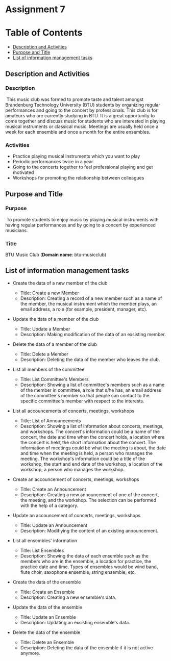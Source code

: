 # Assignment 7
# Table of Contents
* [Description and Activities](#description-and-activities)
* [Purpose and Title](#purpose-and-title)
* [List of information management tasks](#list-of-information-management-tasks)

## Description and Activities

### Description 
&nbsp;This music club was formed to promote taste and talent amongst Brandenburg Technology University (BTU) students by organizing regular performances and going to the concert by professionals. This club is for amateurs who are currently studying in BTU. It is a great opportunity to come together and discuss music for students who are interested in playing musical instruments or classical music. Meetings are usually held once a week for each ensemble and once a month for the entire ensembles.

### Activities
- Practice playing musical instruments which you want to play
- Periodic performances twice in a year
- Going to the concerts together to feel professional playing and get motivated
- Workshops for promoting the relationship between colleagues 

## Purpose and Title
### Purpose
&nbsp;To promote students to enjoy music by playing musical instruments with having regular performances and by going to a concert by experienced musicians.

### Title
BTU Music Club (**Domain name**: btu-musicclub)

## List of information management tasks
+ Create the data of a new member of the club
  + Title: Create a new Member
  + Description: Creating a record of a new member such as a name of the member, the musical instrument which the member plays, an email address, a role (for example, president, manager, etc).
 
+ Update the data of a member of the club
  + Title: Update a Member
  + Description: Making modification of the data of an exsisting member.
  
+ Delete the data of a member of the club
  + Title: Delete a Member
  + Description: Deleting the data of the member who leaves the club.
  
+ List all members of the committee
  + Title: List Committee's Members
  + Description: Showing a list of committee's members such as a name of the member in committee, a role that s/he has, an email address of the committee's member so that people can contact to the specific committee's member with respect to the interests.

+ List all accouncements of concerts, meetings, workshops
  + Title: List of Announcements
  + Description: Showing a list of information about concerts, meetings, and workshops. The concert's information could be a name of the concert, the date and time when the concert holds, a location where the concert is held, the short information about the concert. The information of meetings could be what the meeting is about, the date and time when the meeting is held, a person who manages the meeting. The workshop's information could be a title of the workshop, the start and end date of the workshop, a location of the workshop, a person who manages the workshop.

+ Create an accouncement of concerts, meetings, workshops
  + Title: Create an Announcement
  + Description: Creating a new announcement of one of the concert, the meeting, and the workshop. The selection can be performed with the help of a category.

+ Update an accouncement of concerts, meetings, workshops
  + Title: Update an Announcement
  + Description: Modifiying the content of an existing announcement.

+ List all ensembles' information
  + Title: List Ensembles
  + Description: Showing the data of each ensemble such as the members who are in the ensemble, a location for practice, the practice date and time. Types of ensembles would be wind band, flute choir, saxophone ensemble, string ensemble, etc.

+ Create the data of the ensemble
  + Title: Create an Ensemble
  + Description: Creating a new ensemble's data.

+ Update the data of the ensemble
  + Title: Update an Ensemble
  + Description: Updating an exsisting ensemble's data.

+ Delete the data of the ensemble
  + Title: Delete an Ensemble
  + Description: Deleting the data of the ensemble if it is not active anymore.






